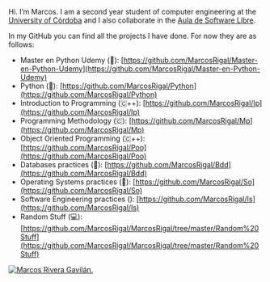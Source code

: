 Hi. I’m Marcos. I am a second year student of computer engineering at the [University of Córdoba](http://www.uco.es/) and I also collaborate in the [Aula de Software Libre](https://www.uco.es/aulasoftwarelibre/).

In my GitHub you can find all the projects I have done. For now they are as follows:


  - Master en Python Udemy (🐍): [https://github.com/MarcosRigal/Master-en-Python-Udemy](https://github.com/MarcosRigal/Master-en-Python-Udemy)
  - Python (🐍): [https://github.com/MarcosRigal/Python](https://github.com/MarcosRigal/Python)
  - Introduction to Programming (🇨++): [https://github.com/MarcosRigal/Ip](https://github.com/MarcosRigal/Ip)
  - Programming Methodology (🇨): [https://github.com/MarcosRigal/Mp](https://github.com/MarcosRigal/Mp)
  - Object Oriented Programming (🇨++): [https://github.com/MarcosRigal/Poo](https://github.com/MarcosRigal/Poo)
  - Databases practices (💽): [https://github.com/MarcosRigal/Bdd](https://github.com/MarcosRigal/Bdd)
  - Operating Systems practices (📂): [https://github.com/MarcosRigal/So](https://github.com/MarcosRigal/So)
  - Software Engineering practices (): [https://github.com/MarcosRigal/Is](https://github.com/MarcosRigal/Is)
  - Random Stuff (💻): [https://github.com/MarcosRigal/MarcosRigal/tree/master/Random%20Stuff](https://github.com/MarcosRigal/MarcosRigal/tree/master/Random%20Stuff)

[![Marcos Rivera Gavilán.](https://i.imgur.com/1WiLRYL.png)](https://www.uco.es/aulasoftwarelibre/consejo-asesor/)
